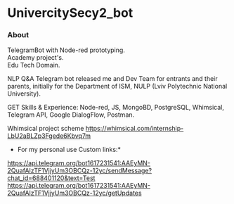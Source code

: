 UnivercitySecy2_bot
===================

### About

TelegramBot with Node-red prototyping. <br>Academy project's.<br> Edu Tech Domain. 

NLP Q&A Telegram bot released me and Dev Team for entrants and their parents, initially for the Department of ISM, NULP (Lviv Polytechnic National University).
 
GET Skills & Experience: Node-red, JS, MongoBD, PostgreSQL, Whimsical, Telegram API, Google DialogFlow, Postman.

Whimsical project scheme  https://whimsical.com/internship-LbU2aBLZp3Fgede6Kbvq7m



* For my personal use Custom links:*

https://api.telegram.org/bot1617231541:AAEyMN-2QuafAlzTF1VjjyUm3OBCQz-12yc/sendMessage?chat_id=688401120&text=Test
https://api.telegram.org/bot1617231541:AAEyMN-2QuafAlzTF1VjjyUm3OBCQz-12yc/getUpdates
